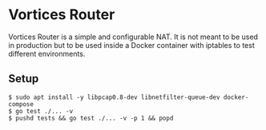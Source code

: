 # Vortices Router

Vortices Router is a simple and configurable NAT. It is not meant to be used in
production but to be used inside a Docker container with iptables to test
different environments.

## Setup

```
$ sudo apt install -y libpcap0.8-dev libnetfilter-queue-dev docker-compose
$ go test ./... -v
$ pushd tests && go test ./... -v -p 1 && popd
```
